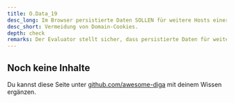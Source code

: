 ```yaml
---
title: O.Data_19
desc_long: Im Browser persistierte Daten SOLLEN für weitere Hosts einer Domain unlesbar sein (d.h. Vermeidung von Domain-Cookies).
desc_short: Vermeidung von Domain-Cookies.
depth: check
remarks: Der Evaluator stellt sicher, dass persistierte Daten für weitere Hosts einer Domain unlesbar sind.
---
```


## Noch keine Inhalte

Du kannst diese Seite unter [github.com/awesome-diga](https://github.com/awesome-diga/tr-faq) mit deinem Wissen ergänzen.
